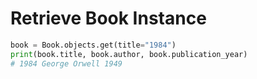 # Retrieve Book Instance

```python
book = Book.objects.get(title="1984")
print(book.title, book.author, book.publication_year)
# 1984 George Orwell 1949
```